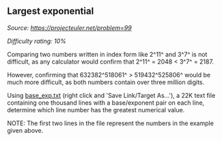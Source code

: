 Largest exponential
-------------------

*Source: https://projecteuler.net/problem=99*


*Difficulty rating: 10%*

Comparing two numbers written in index form like 2^11^ and 3^7^ is not
difficult, as any calculator would confirm that 2^11^ = 2048 \< 3^7^ =
2187.

However, confirming that 632382^518061^ \> 519432^525806^ would be much
more difficult, as both numbers contain over three million digits.

Using [base\_exp.txt](project/resources/p099_base_exp.txt) (right click
and 'Save Link/Target As...'), a 22K text file containing one thousand
lines with a base/exponent pair on each line, determine which line
number has the greatest numerical value.

NOTE: The first two lines in the file represent the numbers in the
example given above.
